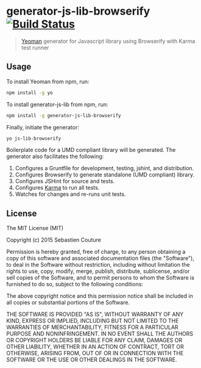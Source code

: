 # generator-js-lib-browserify [![Build Status](https://secure.travis-ci.org/sebastiencouture/generator-js-lib-browserify.png?branch=master)](https://travis-ci.org/sebastiencouture/generator-js-lib)

> [Yeoman](http://yeoman.io) generator for Javascript library using Browserify with Karma test runner

## Usage

To install Yeoman from npm, run:

```bash
npm install -g yo

```

To install generator-js-lib from npm, run:

```bash
npm install -g generator-js-lib-browserify
```

Finally, initiate the generator:

```bash
yo js-lib-browserify
```

Boilerplate code for a UMD compliant library will be generated. The generator also facilitates the following:

1. Configures a Gruntfile for development, testing, jshint, and  distribution.
2. Configures Browserify to generate standalone (UMD compliant) library.
3. Configures JSHint for source and tests.
4. Configures [Karma](http://karma-runner.github.io) to run all tests.
5. Watches for changes and re-runs unit tests.

## License

The MIT License (MIT)

Copyright (c) 2015 Sebastien Couture

Permission is hereby granted, free of charge, to any person obtaining a copy of
this software and associated documentation files (the "Software"), to deal in
the Software without restriction, including without limitation the rights to
use, copy, modify, merge, publish, distribute, sublicense, and/or sell copies of
the Software, and to permit persons to whom the Software is furnished to do so,
subject to the following conditions:

The above copyright notice and this permission notice shall be included in all
copies or substantial portions of the Software.

THE SOFTWARE IS PROVIDED "AS IS", WITHOUT WARRANTY OF ANY KIND, EXPRESS OR
IMPLIED, INCLUDING BUT NOT LIMITED TO THE WARRANTIES OF MERCHANTABILITY, FITNESS
FOR A PARTICULAR PURPOSE AND NONINFRINGEMENT. IN NO EVENT SHALL THE AUTHORS OR
COPYRIGHT HOLDERS BE LIABLE FOR ANY CLAIM, DAMAGES OR OTHER LIABILITY, WHETHER
IN AN ACTION OF CONTRACT, TORT OR OTHERWISE, ARISING FROM, OUT OF OR IN
CONNECTION WITH THE SOFTWARE OR THE USE OR OTHER DEALINGS IN THE SOFTWARE.
